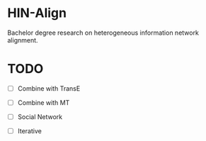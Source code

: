 # HIN-Align

Bachelor degree research on heterogeneous information network alignment.

# TODO

- [ ] Combine with TransE
- [ ] Combine with MT
- [ ] Social Network
- [ ] Iterative

